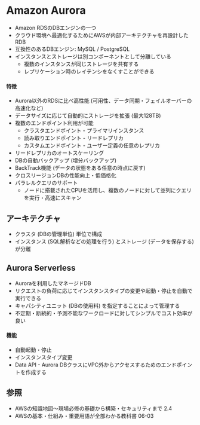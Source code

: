 # Amazon Aurora
- Amazon RDSのDBエンジンの一つ
- クラウド環境へ最適化するためにAWSが内部アーキテクチャを再設計したRDB
- 互換性のあるDBエンジン: MySQL / PostgreSQL
- インスタンスとストレージは別コンポーネントとして分離している
  - 複数のインスタンスが同じストレージを共有する
  - レプリケーション時のレイテンシをなくすことができる

#### 特徴
- Aurora以外のRDSに比べ高性能 (可用性、データ同期・フェイルオーバーの高速化など)
- データサイズに応じて自動的にストレージを拡張 (最大128TB)
- 複数のエンドポイント利用が可能
  - クラスタエンドポイント - プライマリインスタンス
  - 読み取りエンドポイント - リードレプリカ
  - カスタムエンドポイント - ユーザー定義の任意のレプリカ
- リードレプリカのオートスケーリング
- DBの自動バックアップ (増分バックアップ)
- BackTrack機能 (データの状態をある任意の時点に戻す)
- クロスリージョンDBの性能向上・低価格化
- パラレルクエリのサポート
  - ノードに搭載されたCPUを活用し、複数のノードに対して並列にクエリを実行・高速にスキャン

## アーキテクチャ
- クラスタ (DBの管理単位) 単位で構成
- インスタンス (SQL解析などの処理を行う) とストレージ (データを保存する) が分離

## Aurora Serverless
- Auroraを利用したマネージドDB
- リクエストの負荷に応じてインスタンスタイプの変更や起動・停止を自動で実行できる
- キャパシティユニット (DBの使用料) を指定することによって管理する
- 不定期・断続的・予測不能なワークロードに対してシンプルでコスト効率が良い

#### 機能
- 自動起動・停止
- インスタンスタイプ変更
- Data API - Aurora DBクラスにVPC外からアクセスするためのエンドポイントを作成する

## 参照
- AWSの知識地図〜現場必修の基礎から構築・セキュリティまで 2.4
- AWSの基本・仕組み・重要用語が全部わかる教科書 06-03
